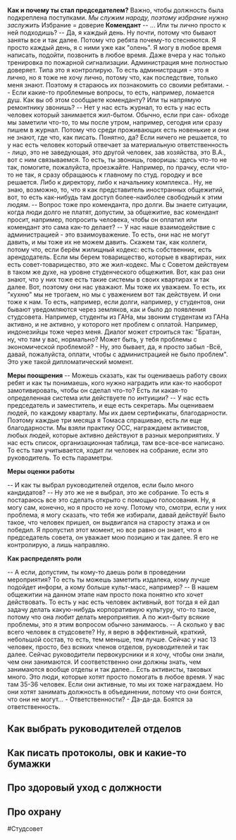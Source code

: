**Как и почему ты стал председателем?**
Важно, чтобы должность была подкреплена поступками.
*Мы служим народу, поэтому избрание нужно заслужить* 
Избрание = доверие
**Комендант**
-- ... Или ты лично просто к ней подходишь? 
-- Да, я каждый день. Ну почти, потому что бывают заняты все и так далее. Потому что ребята почему-то стесняются. Я просто каждый день, я с ними уже как "олень". Я могу в любое время написать, подойти, позвонить в любое время. Даже вчера у нас только тренировка по пожарной сигнализации. Администрация мне полностью доверяет. Типа это я контролирую. То есть администрация - это я лично, но я тоже не хочу лично, потому что, как последствие,  только меня знают. Поэтому я стараюсь их познакомить со своими ребятами.
-- Если какие-то проблемные вопросы, то есть, например, ломается душ. Как вы об этом сообщаете коменданту? Или ты напрямую ремонтнику звонишь?
-- Нет у нас есть журнал, то есть у нас есть человек который занимается жил-бытом. Обычно, если при сан- обходе мы заметили что-то, то мы после утром, например, сегодня или сразу пишем в журнал. Потому что среди проживающих есть новенькие и они не знают, где что, как писать. Понятно, да? Если ничего не решается, то у нас есть человек который отвечает за материальную ответственность -  лицо, это не заведующая, это другой человек, зав хозяйства, это В.А., вот с ним связываемся. То есть, ты звонишь, говоришь: здесь что-то не так, помогите, пожалуйста, проезжайте. Например, по прачку, если что-то не так, я сразу обращаюсь к главному по студ. городку и все решается. Либо к директору, либо к начальнику комплекса.. Ну, не знаю, возможно, то, что я как представитель иностранных общежитий, вот, то есть как-нибудь там доступ более-наиболее свободный к этим людям.
-- Вопрос тоже про коменданта, про долги. Вы знаете ситуации, когда люди долго не платят, допустим, за общежитие, вас комендант просит, например, попросить человека, чтобы он оплатил или комендант это сама как-то делает?
-- У нас  наше взаимодействие с администрацией - это взаимоуважение. То есть, они нас не могут давить, и мы тоже их не можем давить. Скажем так, как коллеги, потому что, если берём жилищный кодекс: есть собственник, есть арендодатель. Если мы берем  товарищество, которые в квартирах, них есть совет-товарищество, это же жил-кодекс. Мы с Советом действуем в таком же духе, на уровне студенческого общежития. Вот, как раз они знают, что у них тоже есть такие системы в своих квартирах и так далее. Вот, поэтому они нас уважают. Мы тоже их уважаем. То есть, их "кухню" мы не трогаем, но мы с уважением вот так действуем. И они тоже к нам. То есть, например, если долги, например, у студентов, они бывают уведомляются через земляков, как и было до появления студсовета. Например, студенты из ГАНа, мы звоним студентам из ГАНа активно, и не активно, у которого нет проблем с оплатой. Например, индонезийцы тоже через меня. Диалог может строиться так: "Братан, ну, что там у вас, нормально? Может быть, у тебя проблемы с экономической проблемой? - Ну, это бывает, да, я просто забыл -Всё, давай, пожалуйста, оплати, чтобы с администрацией не было проблем". Это уже такой дипломатический момент.

**Меры поощрения**
-- Можешь сказать, как ты оцениваешь работу своих ребят и как ты понимаешь, кого нужно наградить или как-то наоборот замотивировать, чтобы он сделал что-то? Есть ли какая-то определенная система или действуете по интуиции?
-- У нас есть председатель и заместитель, и еще есть секретарь. Мы оцениваем людей, по каждому кварталу. Мы их даем сертификаты, благодарности. Поэтому каждые три месяца я Томаса спрашиваю, есть ли еще благодарности. Мы взяли практику ОСС, награждаем активистов, любых людей, которые активно действуют в разных мероприятиях. У нас есть список, организационная таблица, там все-все-все написано. То есть там учитывается, ходит ли человек на собрание, если это руководитель. То есть параметры.

**Меры оценки работы**

-- И как ты выбрал руководителей отделов, если было много кандидатов?
-- Ну это же не я выбрал, это же собрание. То есть я постараюсь все это сделать открыто с помощью голосования. Ну, я могу сам, конечно, но я просто не хочу. Потому что, смотри, если у них проблема, я могу сказать, что тебя же избирали, давай действуй! Было такое, что человек пришел, он выдвигался на старосту этажа и он победил. Я пропустил этот момент, но все равно он знает, что я председатель совета, он уважает мою позицию и так далее. Я его не контролирую, а лишь направляю.

**Как распределять роли**

-- А если, допустим, ты кому-то даешь роли в проведении мероприятия? То есть ты можешь заметить издалека, кому лучше подойдет информ, а кому больше культ-масс, например?
-- В нашем общежитии на данном этапе нам просто пока понятно кто хочет действовать. То есть у нас есть человек активный, вот тогда я ей дал задачу делать какую-нибудь корпоративную культуру, что-то такое, потому что она любит делать мероприятия. А по жил-быту всякие проблемы, это я этим вопросом обычно занимаюсь.
-- А сколько у вас всего человек в студсовете? Ну, я верю в эффективный, краткий, небольшой состав, то есть, тем меньше, тем лучше. Сейчас у нас 13 человек, просто, без всяких членов отделов, руководителей и так далее. Сейчас руководители первокурсники и я хочу, чтобы они знали, чем они занимаются. И соответственно они должны знать, чем занимаются вообще отделы и так далее... Есть активисты, таковых много. Это люди, которые хотят просто помогать в любое время. У нас там 35-36 человек. Если они активные, то мы их тоже награждаем. Но они хотят занимать должность в объединении, потому что они боятся, что они не могут... - Ответственности? - Да-да-да. Боятся за ответственность.

   **Как выбрать руководителей отделов**
   -
**Как писать протоколы, овк и какие-то бумажки**
-
**Про здоровый уход с должности**
-
**Про охрану**
-


#Студсовет 